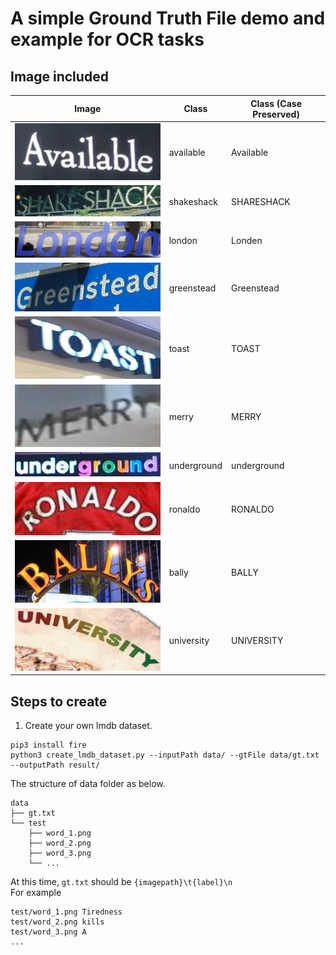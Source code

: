 # A simple Ground Truth File demo and example for OCR tasks

## Image included

| Image         |     Class      |          Class (Case Preserved) |
| ---         |     ---      |          --- |
| <img src="https://github.com/PratikGarai/OCR-Ground-Truth/blob/master/images/demo_1.png" width="300">    |   available   |  Available   |
| <img src="https://github.com/PratikGarai/OCR-Ground-Truth/blob/master/images/demo_2.jpg" width="300">      |    shakeshack    |   SHARESHACK    |
| <img src="https://github.com/PratikGarai/OCR-Ground-Truth/blob/master/images/demo_3.png" width="300">  |   london   |  Londen   |
| <img src="https://github.com/PratikGarai/OCR-Ground-Truth/blob/master/images/demo_4.png" width="300">      |    greenstead    |   Greenstead    |
| <img src="https://github.com/PratikGarai/OCR-Ground-Truth/blob/master/images/demo_5.png" width="300" height="100">    |   toast   |  TOAST   |
| <img src="https://github.com/PratikGarai/OCR-Ground-Truth/blob/master/images/demo_6.png" width="300" height="100">      |    merry    |   MERRY    |
| <img src="https://github.com/PratikGarai/OCR-Ground-Truth/blob/master/images/demo_7.png" width="300">    |   underground   |   underground  |
| <img src="https://github.com/PratikGarai/OCR-Ground-Truth/blob/master/images/demo_8.jpg" width="300">      |    ronaldo    |    RONALDO   |
| <img src="https://github.com/PratikGarai/OCR-Ground-Truth/blob/master/images/demo_9.jpg" width="300" height="100">    |   bally   |   BALLY  |
| <img src="https://github.com/PratikGarai/OCR-Ground-Truth/blob/master/images/demo_10.jpg" width="300" height="100">      |    university    |   UNIVERSITY    |


## Steps to create

1. Create your own lmdb dataset.
```
pip3 install fire
python3 create_lmdb_dataset.py --inputPath data/ --gtFile data/gt.txt --outputPath result/
```
The structure of data folder as below.
```
data
├── gt.txt
└── test
    ├── word_1.png
    ├── word_2.png
    ├── word_3.png
    └── ...
```
At this time, `gt.txt` should be `{imagepath}\t{label}\n` <br>
For example
```
test/word_1.png Tiredness
test/word_2.png kills
test/word_3.png A
...
```